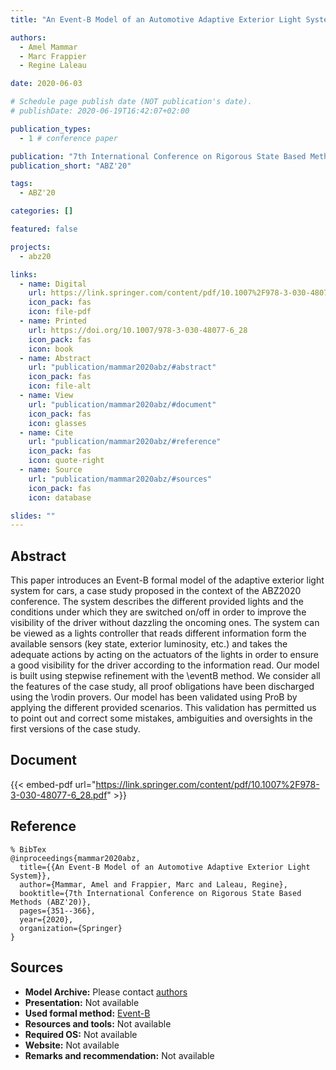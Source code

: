 ```yaml
---
title: "An Event-B Model of an Automotive Adaptive Exterior Light System"

authors:
  - Amel Mammar
  - Marc Frappier
  - Regine Laleau

date: 2020-06-03

# Schedule page publish date (NOT publication's date).
# publishDate: 2020-06-19T16:42:07+02:00

publication_types:
  - 1 # conference paper

publication: "7th International Conference on Rigorous State Based Methods (ABZ'20)"
publication_short: "ABZ'20"

tags:
  - ABZ'20

categories: []

featured: false

projects:
  - abz20

links:
  - name: Digital
    url: https://link.springer.com/content/pdf/10.1007%2F978-3-030-48077-6_28.pdf
    icon_pack: fas
    icon: file-pdf
  - name: Printed
    url: https://doi.org/10.1007/978-3-030-48077-6_28
    icon_pack: fas
    icon: book
  - name: Abstract
    url: "publication/mammar2020abz/#abstract"
    icon_pack: fas
    icon: file-alt
  - name: View
    url: "publication/mammar2020abz/#document"
    icon_pack: fas
    icon: glasses
  - name: Cite
    url: "publication/mammar2020abz/#reference"
    icon_pack: fas
    icon: quote-right
  - name: Source
    url: "publication/mammar2020abz/#sources"
    icon_pack: fas
    icon: database

slides: ""
---
```


## Abstract

This paper introduces an Event-B formal model of the adaptive exterior light system for cars, a case study proposed in the context of the ABZ2020 conference. The system describes the different provided lights and the conditions under which they are switched on/off in order to improve the visibility of the driver without dazzling the oncoming ones. The system can be viewed as a lights controller that reads different information form the available sensors (key state, exterior luminosity, etc.) and takes the adequate actions by acting on the actuators of the lights in order to ensure a good visibility for the driver according to the information read. Our model is built using stepwise refinement with the \eventB method. We consider all the features of the case study, all proof obligations have been discharged using the \rodin provers. Our model has been validated using ProB by applying the different provided scenarios. This validation has permitted us to point out and correct some mistakes, ambiguities and oversights in the first versions of the case study.

## Document

{{< embed-pdf url="https://link.springer.com/content/pdf/10.1007%2F978-3-030-48077-6_28.pdf" >}}

## Reference

```
% BibTex
@inproceedings{mammar2020abz,
  title={{An Event-B Model of an Automotive Adaptive Exterior Light System}},
  author={Mammar, Amel and Frappier, Marc and Laleau, Regine},
  booktitle={7th International Conference on Rigorous State Based Methods (ABZ'20)},
  pages={351--366},
  year={2020},
  organization={Springer}
}
```

## Sources

- **Model Archive:**
  Please contact <a href ="mailto:amel.mammar@telecom-sudparis.eu;marc.frappier@usherbrooke.ca;laleau@u-pec.fr">authors</a>
- **Presentation:**
  Not available
- **Used formal method:**
  [Event-B](/method/event-b)
- **Resources and tools:**
  Not available
- **Required OS:**
  Not available
- **Website:**
  Not available
- **Remarks and recommendation:**
  Not available
